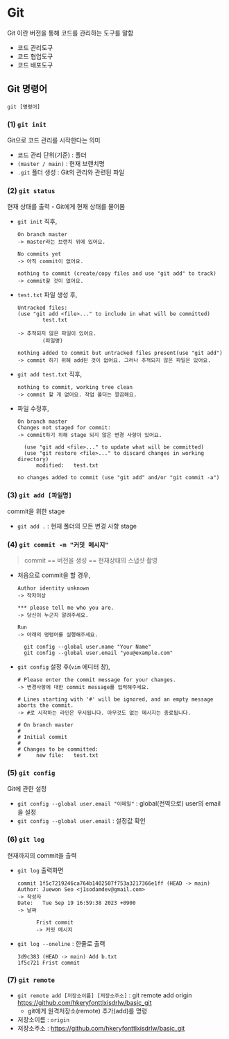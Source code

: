 # Git
Git 이란 버전을 통해 코드를 관리하는 도구를 말함
- 코드 관리도구
- 코드 협업도구
- 코드 배포도구   

## Git 명령어
`git [명령어]`

### (1) `git init`
Git으로 코드 관리를 시작한다는 의미
- 코드 관리 단위(기준) : 폴더
- `(master / main)` : 현재 브랜치명
- `.git` 폴더 생성 : Git의 관리와 관련된 파일

### (2) `git status`
현재 상태를 출력 - Git에게 현재 상태를 물어봄

- `git init` 직후,
  ```
  On branch master
  -> master라는 브랜치 위에 있어요.

  No commits yet
  -> 아직 commit이 없어요.

  nothing to commit (create/copy files and use "git add" to track)
  -> commit할 것이 없어요.
  ```

- `test.txt` 파일 생성 후,
    ```  
    Untracked files:
    (use "git add <file>..." to include in what will be committed)
            test.txt

    -> 추적되지 않은 파일이 있어요.
            (파일명)
    
    nothing added to commit but untracked files present(use "git add")
    -> commit 하기 위해 add된 것이 없어요. 그러나 추적되지 않은 파일은 있어요.
    ```

- `git add test.txt` 직후,
    ```
    nothing to commit, working tree clean
    -> commit 할 게 없어요. 작업 폴더는 깔끔해요.
    ```

- 파일 수정후,
  ```
  On branch master
  Changes not staged for commit:
  -> commit하기 위해 stage 되지 않은 변경 사항이 있어요.

    (use "git add <file>..." to update what will be committed)
    (use "git restore <file>..." to discard changes in working directory)
        modified:   test.txt
  
  no changes added to commit (use "git add" and/or "git commit -a")
  ```

### (3) `git add [파일명]`
commit을 위한 stage
- `git add .` : 현재 폴더의 모든 변경 사항 stage

### (4) `git commit -m "커밋 메시지"`
> commit == 버전을 생성 == 현재상태의 스냅샷 촬영
- 처음으로 commit을 할 경우,
  ```
  Author identity unknown
  -> 작자미상

  *** please tell me who you are.
  -> 당신이 누군지 알려주세요.

  Run
  -> 아래의 명령어를 실행해주세요.

    git config --global user.name "Your Name"
    git config --global user.email "you@example.com"

  ```

- `git config` 설정 후(`vim` 에디터 창),
  ```
  # Please enter the commit message for your changes.
  -> 변경사항에 대한 commit message를 입력해주세요.

  # Lines starting with '#' will be ignored, and an empty message aborts the commit.
  -> #로 시작하는 라인은 무시됩니다. 아무것도 없는 메시지는 종료됩니다.

  # On branch master
  #
  # Initial commit
  #
  # Changes to be committed:
  #     new file:   test.txt
  ```

### (5) `git config`
Git에 관한 설정
- `git config --global user.email "이메일"` : global(전역으로) user의 email을 설정
- `git config --global user.email` : 설정값 확인
  
### (6) `git log`
현재까지의 commit을 출력
- `git log` 출력화면
  
  ```
  commit 1f5c7219246ca764b1402507f753a3217366e1ff (HEAD -> main)
  Author: Juewon Seo <j1sodamdev@gmail.com>
  -> 작성자
  Date:   Tue Sep 19 16:59:38 2023 +0900
  -> 날짜

        Frist commit
        -> 커밋 메시지
  ```
- `git log --oneline` : 한줄로 출력
    ```
    3d9c383 (HEAD -> main) Add b.txt
    1f5c721 Frist commit
    ```

### (7) `git remote`
- `git remote add [저장소이름] [저장소주소]` : git remote add origin https://github.com/hkeryfonttlxisdrlw/basic_git 
  - git에게 원격저장소(remote) 추가(add)를 명령
- 저장소이름 : `origin`
- 저장소주소 : https://github.com/hkeryfonttlxisdrlw/basic_git 
